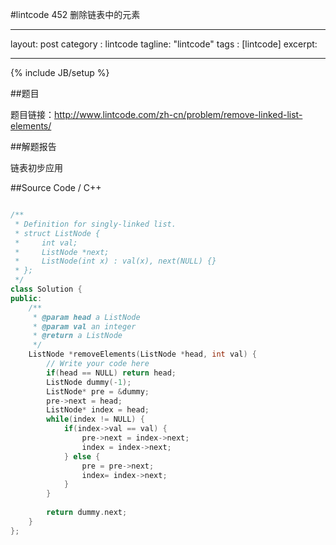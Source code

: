 #lintcode 452 删除链表中的元素

---
layout: post
category : lintcode
tagline: "lintcode"
tags : [lintcode]
excerpt: 

---
{% include JB/setup %}

##题目

题目链接：http://www.lintcode.com/zh-cn/problem/remove-linked-list-elements/

##解题报告

链表初步应用

##Source Code / C++ 

```C++

/**
 * Definition for singly-linked list.
 * struct ListNode {
 *     int val;
 *     ListNode *next;
 *     ListNode(int x) : val(x), next(NULL) {}
 * };
 */
class Solution {
public:
    /**
     * @param head a ListNode
     * @param val an integer
     * @return a ListNode
     */
    ListNode *removeElements(ListNode *head, int val) {
        // Write your code here
        if(head == NULL) return head;
        ListNode dummy(-1);
        ListNode* pre = &dummy;
        pre->next = head;
        ListNode* index = head;
        while(index != NULL) {
            if(index->val == val) {
                pre->next = index->next;
                index = index->next;
            } else {
                pre = pre->next;
                index= index->next;
            }
        }
        
        return dummy.next;
    }
};

```